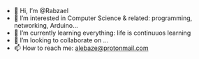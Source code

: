 - 👋 Hi, I’m @Rabzael
- 👀 I’m interested in Computer Science & related: programming, networking, Arduino...
- 🌱 I’m currently learning everything: life is continuuos learning
- 💞️ I’m looking to collaborate on ...
- 📫 How to reach me: alebaze@protonmail.com

<!---
Rabzael/Rabzael is a ✨ special ✨ repository because its `README.md` (this file) appears on your GitHub profile.
You can click the Preview link to take a look at your changes.
--->
